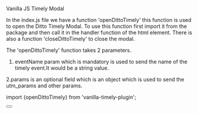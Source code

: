 Vanilla JS Timely Modal

In the index.js file we have a function 'openDittoTimely' this function is used to open the Ditto Timely Modal.
To use this function first import it from the package and then call it in the handler function of the html element.
There is also a function 'closeDittoTimely' to close the modal.

The 'openDittoTimely' function takes 2 parameters.

1. eventName param which is mandatory is used to send the name of the timely event.It would be a string value.

2.params is an optional field which is an object which is used to send the utm_params and other params.

import {openDittoTimely} from 'vanilla-timely-plugin';

<button onclick="openDittoTimely('test',{'campaign':'new-campaign})">

</button>

